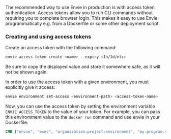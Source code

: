 The recommended way to use Envie in production is with access token authentication. Access tokens allow you to run CLI commands without requiring you to complete browser login. This makes it easy to use Envie programmatically e.g. from a Dockerfile or some other deployment script.

### Creating and using access tokens

Create an access token with the following command:

```bash
envie access-token create <name> --expiry <1h/1d/etc>
```

Be sure to copy the displayed value and store it somewhere safe, as it will not be shown again.

In order to use the access token with a given environment, you must explicitly give it access:

```bash
envie environment set-access <environment-path> <access-token-name>
```

Now, you can use the access token by setting the environment variable `ENVIE_ACCESS_TOKEN` to the value of your token. For example, you can pass this enviromment value to the `docker run` command and use envie in your Dockerfile:

```Dockerfile
CMD ["envie", "exec", "organization:project:environment", "my-program.sh"]
```
